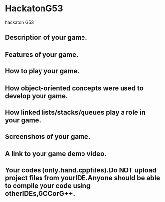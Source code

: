 # HackatonG53
hackaton G53

## Description of your game. 
## Features of your game. 
## How to play your game.
## How object-oriented concepts were used to develop your game. 
## How linked lists/stacks/queues play a role in your game. 
## Screenshots of your game. 
## A link to your game demo video. 
## Your codes (only.hand.cppfiles).Do NOT upload project files from yourIDE.Anyone should be able to compile your code using otherIDEs,GCCorG++.  
